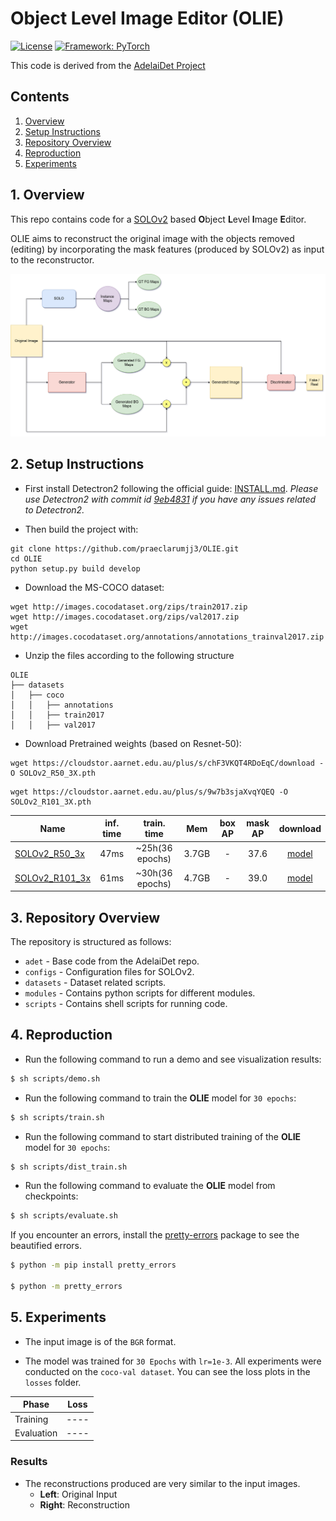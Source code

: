 # Object Level Image Editor (OLIE)

[![License](https://img.shields.io/badge/License-BSD%202--Clause-orange.svg)](https://opensource.org/licenses/BSD-2-Clause)
[![Framework: PyTorch](https://img.shields.io/badge/Framework-PyTorch-orange.svg)](https://pytorch.org/)

This code is derived from the [AdelaiDet Project](https://github.com/aim-uofa/AdelaiDet.git)

## Contents
1. [Overview](#1-overview)
2. [Setup Instructions](#2-setup-instructions)
3. [Repository Overview](#3-repository-overview)
4. [Reproduction](#4-reproduction)
4. [Experiments](#5-experiments)

## 1. Overview

This repo contains code for a [SOLOv2](https://arxiv.org/abs/2003.10152) based **O**bject **L**evel **I**mage **E**ditor.

OLIE aims to reconstruct the original image with the objects removed (editing) by incorporating the mask features (produced by SOLOv2) as input to the reconstructor.

<img src='OLIE.png' style="max-width:100%">

## 2. Setup Instructions

- First install Detectron2 following the official guide: [INSTALL.md](https://github.com/facebookresearch/detectron2/blob/master/INSTALL.md).
*Please use Detectron2 with commit id [9eb4831](https://github.com/facebookresearch/detectron2/commit/9eb4831f742ae6a13b8edb61d07b619392fb6543) if you have any issues related to Detectron2.*

- Then build the project with:

```
git clone https://github.com/praeclarumjj3/OLIE.git
cd OLIE
python setup.py build develop
```

- Download the MS-COCO dataset:
```
wget http://images.cocodataset.org/zips/train2017.zip
wget http://images.cocodataset.org/zips/val2017.zip
wget http://images.cocodataset.org/annotations/annotations_trainval2017.zip
```

- Unzip the files according to the following structure

```
OLIE
├── datasets
│   ├── coco
│   │   ├── annotations
│   │   ├── train2017
│   │   ├── val2017
```

- Download Pretrained weights (based on Resnet-50):

```
wget https://cloudstor.aarnet.edu.au/plus/s/chF3VKQT4RDoEqC/download -O SOLOv2_R50_3X.pth
```

```
wget https://cloudstor.aarnet.edu.au/plus/s/9w7b3sjaXvqYQEQ -O SOLOv2_R101_3X.pth
```

Name | inf. time | train. time | Mem | box AP | mask AP | download
--- |:---:|:---:|:---:|:---:|:---:|:---:
[SOLOv2_R50_3x](R50_3x.yaml) | 47ms | ~25h(36 epochs) | 3.7GB  | -  | 37.6  | [model](https://cloudstor.aarnet.edu.au/plus/s/chF3VKQT4RDoEqC/download)
[SOLOv2_R101_3x](R101_3x.yaml) | 61ms | ~30h(36 epochs) | 4.7GB | -   | 39.0  | [model](https://cloudstor.aarnet.edu.au/plus/s/9w7b3sjaXvqYQEQ)

## 3. Repository Overview

The repository is structured as follows:

- `adet` - Base code from the AdelaiDet repo.
- `configs` - Configuration files for SOLOv2.
- `datasets` - Dataset related scripts.
- `modules` - Contains python scripts for different modules.
- `scripts` - Contains shell scripts for running code.

## 4. Reproduction

- Run the following command to run a demo and see visualization results:

```bash
$ sh scripts/demo.sh
```

- Run the following command to train the **OLIE** model for `30 epochs`:

```bash
$ sh scripts/train.sh
```

- Run the following command to start distributed training of the **OLIE** model for `30 epochs`:

```bash
$ sh scripts/dist_train.sh
```

- Run the following command to evaluate the **OLIE** model from checkpoints:

```bash
$ sh scripts/evaluate.sh
```

If you encounter an errors, install the [pretty-errors](https://pypi.org/project/pretty-errors/) package to see the beautified errors.

```bash
$ python -m pip install pretty_errors

$ python -m pretty_errors
```

## 5. Experiments

- The input image is of the `BGR` format.

- The model was trained for `30 Epochs` with `lr=1e-3`. All experiments were conducted on the `coco-val dataset`. You can see the loss plots in the `losses` folder.

|     Phase   | Loss |
|-------------|------|
| Training    | ---- |
| Evaluation  | ---- |

### Results

<!-- - A detailed report using the current setting can be found at this [link](https://docs.google.com/document/d/1k07kinbEosb4JJfTVJ2SAkMdjA5q1ibu8GQiGAev-kw/edit?usp=sharing). -->

- The reconstructions produced are very similar to the input images.
    - **Left**: Original Input
    - **Right**: Reconstruction

<!-- <img src='visualizations/demo1.jpg' style="max-width:50%">

<img src='visualizations/demo2.jpg' style="max-width:50%">

<img src='visualizations/demo3.jpg' style="max-width:50%"> -->

<!-- <img src='visualizations/demo4.jpg' style="max-width:50%"> -->
